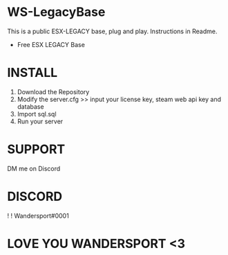 # WS-LegacyBase
This is a public ESX-LEGACY base, plug and play. Instructions in Readme.

- Free ESX LEGACY Base

# INSTALL
1. Download the Repository
2. Modify the server.cfg >> input your license key, steam web api key and database
3. Import sql.sql
4. Run your server

# SUPPORT
DM me on Discord

# DISCORD
! ! Wandersport#0001

# LOVE YOU WANDERSPORT <3
